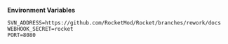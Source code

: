 **Environment Variables**
```
SVN_ADDRESS=https://github.com/RocketMod/Rocket/branches/rework/docs
WEBHOOK_SECRET=rocket
PORT=8080
```
